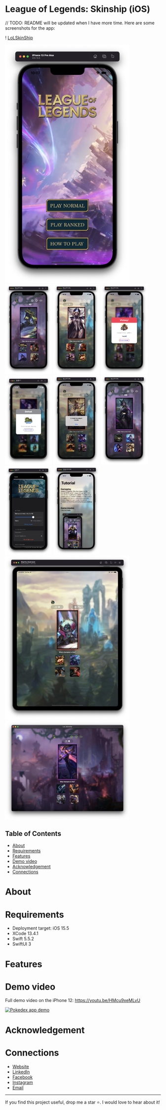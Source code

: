 # League of Legends: Skinship (iOS)

// TODO: README will be updated when I have more time. Here are some screenshots for the app:

!
[LoLSkinShip](assets/screenshots/1.png)

<img src="assets/screenshots/1.png" width="80%">

<img src="assets/screenshots/2.png" width="30%">
<img src="assets/screenshots/3.png" width="30%">
<img src="assets/screenshots/4.png" width="30%">
<img src="assets/screenshots/11.png" width="30%">
<img src="assets/screenshots/5.png" width="30%">
<img src="assets/screenshots/6.png" width="30%">
<img src="assets/screenshots/7.png" width="30%">
<img src="assets/screenshots/8.png" width="30%">
<img src="assets/screenshots/9.png" width="80%">
<img src="assets/screenshots/10.png" width="80%">

## Table of Contents

- [About](#about)
- [Requirements](#requirements)
- [Features](#features)
- [Demo video](#demo)
- [Acknowledgement](#acknowledgement)
- [Connections](#connections)

<a name="about"></a>

# About

<a name="requirements"></a>

# Requirements
- Deployment target: iOS 15.5
- XCode 13.4.1
- Swift 5.5.2
- SwiftUI 3

<a name="features"></a>

# Features

<a name="demo"></a>

# Demo video

Full demo video on the iPhone 12: https://youtu.be/HMcu9xeMLvU

[![Pokedex app demo](https://img.youtube.com/vi/8ojc1XNDAZI/0.jpg)](https://www.youtube.com/watch?v=8ojc1XNDAZI)
<a name="acknowledgement"></a>

# Acknowledgement

<a name="connections"></a>

# Connections

* <a href="https://hoangdesu.com/" target="_blank">Website</a>
* <a href="https://www.linkedin.com/in/hoangdesu/" target="_blank">LinkedIn</a>
* <a href="https://www.facebook.com/Hoangdayo/" target="_blank">Facebook</a>
* <a href="https://www.instagram.com/hoang.desu/" target="_blank">Instagram</a>
* <a href="mailto:hoangdesu@gmail.com" target="_blank">Email</a>

---
If you find this project useful, drop me a star ⭐️. I would love to hear about it!
